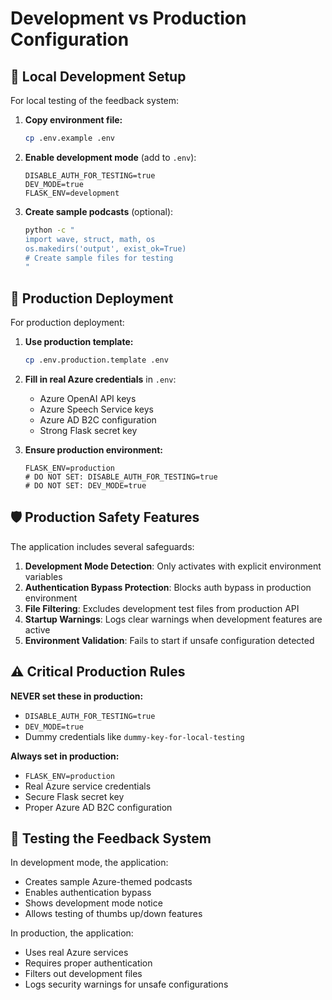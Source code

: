 # Development vs Production Configuration

## 🔧 Local Development Setup

For local testing of the feedback system:

1. **Copy environment file:**
   ```bash
   cp .env.example .env
   ```

2. **Enable development mode** (add to `.env`):
   ```
   DISABLE_AUTH_FOR_TESTING=true
   DEV_MODE=true
   FLASK_ENV=development
   ```

3. **Create sample podcasts** (optional):
   ```bash
   python -c "
   import wave, struct, math, os
   os.makedirs('output', exist_ok=True)
   # Create sample files for testing
   "
   ```

## 🚀 Production Deployment

For production deployment:

1. **Use production template:**
   ```bash
   cp .env.production.template .env
   ```

2. **Fill in real Azure credentials** in `.env`:
   - Azure OpenAI API keys
   - Azure Speech Service keys
   - Azure AD B2C configuration
   - Strong Flask secret key

3. **Ensure production environment:**
   ```
   FLASK_ENV=production
   # DO NOT SET: DISABLE_AUTH_FOR_TESTING=true
   # DO NOT SET: DEV_MODE=true
   ```

## 🛡️ Production Safety Features

The application includes several safeguards:

1. **Development Mode Detection**: Only activates with explicit environment variables
2. **Authentication Bypass Protection**: Blocks auth bypass in production environment
3. **File Filtering**: Excludes development test files from production API
4. **Startup Warnings**: Logs clear warnings when development features are active
5. **Environment Validation**: Fails to start if unsafe configuration detected

## ⚠️ Critical Production Rules

**NEVER set these in production:**
- `DISABLE_AUTH_FOR_TESTING=true`
- `DEV_MODE=true`
- Dummy credentials like `dummy-key-for-local-testing`

**Always set in production:**
- `FLASK_ENV=production`
- Real Azure service credentials
- Secure Flask secret key
- Proper Azure AD B2C configuration

## 🧪 Testing the Feedback System

In development mode, the application:
- Creates sample Azure-themed podcasts
- Enables authentication bypass
- Shows development mode notice
- Allows testing of thumbs up/down features

In production, the application:
- Uses real Azure services
- Requires proper authentication
- Filters out development files
- Logs security warnings for unsafe configurations